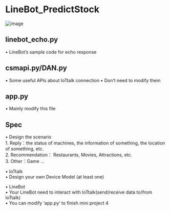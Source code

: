 # LineBot_PredictStock
![image](https://github.com/wengjiahuang0529/LineBot_PredictStock/assets/96289978/cc2e8b1e-5c86-4b3c-afe0-9795f447d62e)

**<h2>linebot_echo.py</h2>**
• LineBot’s sample code for echo response  

**<h2>csmapi.py/DAN.py</h2>**
• Some useful APIs about IoTtalk connection
• Don’t need to modify them
**<h2>app.py</h2>**
• Mainly modify this file

**<h2>Spec</h2>**
• Design the scenario  
    1. Reply：the status of machines, the information of something, the location of something, etc.  
    2. Recommendation： Restaurants, Movies, Attractions, etc.  
    3. Other：Game …  
    
• IoTtalk  
    • Design your own Device Model (at least one)  
    
• LineBot  
    • Your LineBot need to interact with IoTtalk(send/receive data to/from IoTtalk)  
    • You can modify ‘app.py’ to finish mini project 4  
